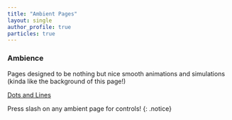 ```yaml
---
title: "Ambient Pages"
layout: single
author_profile: true
particles: true
---
```


### Ambience

Pages designed to be nothing but nice smooth animations and simulations (kinda like the background of this page!)

<a href="/_pages/ambientLineParticles/" class="btn btn--primary">Dots and Lines</a>

Press slash on any ambient page for controls!
{: .notice}

<!--
<script type="module">
    import { showLogo } from "/assets/js/threejs/logo3d.js";
    showLogo();
</script>
-->
